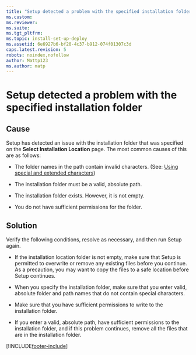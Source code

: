 ```yaml
---
title: "Setup detected a problem with the specified installation folder | Microsoft Docs"
ms.custom: 
ms.reviewer: 
ms.suite: 
ms.tgt_pltfrm: 
ms.topic: install-set-up-deploy
ms.assetid: 6e6927b6-bf20-4c37-b912-074f01307c3d
caps.latest.revision: 5
robots: noindex,nofollow
author: Mattp123
ms.author: matp
---
```

# Setup detected a problem with the specified installation folder

## Cause
  
 Setup has detected an issue with the installation folder that was specified on the **Select Installation Location** page. The most common causes of this are as follows:  
  
-   The folder names in the path contain invalid characters. (See: [Using special and extended characters](using-special-and-extended-characters.md))  
  
-   The installation folder must be a valid, absolute path.  
  
-   The installation folder exists. However, it is not empty.  
  
-   You do not have sufficient permissions for the folder.  
  
 ## Solution
  
 Verify the following conditions, resolve as necessary, and then run Setup again.  
  
-   If the installation location folder is not empty, make sure that Setup is permitted to overwrite or remove any existing files before you continue. As a precaution, you may want to copy the files to a safe location before Setup continues.  
  
-   When you specify the installation folder, make sure that you enter valid, absolute folder and path names that do not contain special characters.  
  
-   Make sure that you have sufficient permissions to write to the installation folder.  
  
-   If you enter a valid, absolute path, have sufficient permissions to the installation folder, and if this problem continues, remove all the files that are in the installation folder.



[!INCLUDE[footer-include](../../../includes/footer-banner.md)]
